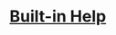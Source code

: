 # [Built-in Help](https://learn.hashicorp.com/tutorials/vault/getting-started-help?in=vault/getting-started)
